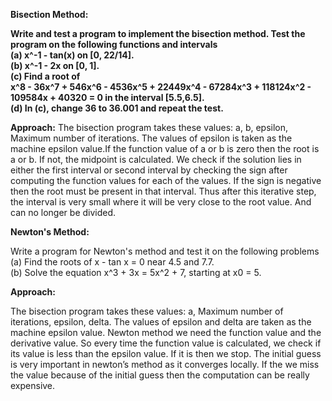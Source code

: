**Bisection Method:**  

**Write and test a program to implement the bisection method. Test the program on the following functions and intervals  
(a) x^-1 - tan(x) on [0, 22/14].  
(b) x^-1 - 2x on [0, 1].  
(c) Find a root of  
x^8 - 36x^7 + 546x^6 - 4536x^5 + 22449x^4 - 67284x^3 + 118124x^2 - 109584x + 40320 = 0 in the interval [5.5,6.5].  
(d) In (c), change 36 to 36.001 and repeat the test.**

**Approach:**
The bisection program takes these values: a, b, epsilon, Maximum number of iterations. The values of epsilon is taken
as the machine epsilon value.If the function value of a or b is zero then the root is a or b. If not, the midpoint is 
calculated. We check if the solution lies in either the first interval or second interval by checking the sign
after computing the function values for each of the values. If the sign is negative then the root
must be present in that interval. Thus after this iterative step, the interval is very small where
it will be very close to the root value. And can no longer be divided.

**Newton's Method:**

Write a program for Newton's method and test it on the following problems
(a) Find the roots of x - tan x = 0 near 4.5 and 7.7.  
(b) Solve the equation x^3 + 3x = 5x^2 + 7, starting at x0 = 5.  

**Approach:**

The bisection program takes these values: a, Maximum number of iterations, epsilon, delta. The values of epsilon and delta 
are taken as the machine epsilon value. Newton method we need the function value and the derivative value. So every time the
function value is calculated, we check if its value is less than the epsilon value. If it is then
we stop. The initial guess is very important in newton’s method as it converges locally. If the
we miss the value because of the initial guess then the computation can be really expensive.
